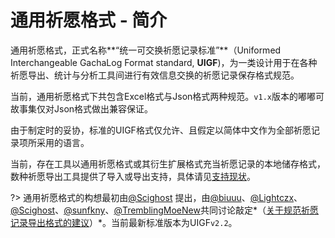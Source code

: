 # 通用祈愿格式 - 简介
<!-- {docsify-ignore-all} -->

通用祈愿格式，正式名称**“统一可交换祈愿记录标准”**（Uniformed Interchangeable GachaLog Format standard, **UIGF**)，为一类设计用于在各种祈愿导出、统计与分析工具间进行有效信息交换的祈愿记录保存格式规范。

当前，通用祈愿格式下共包含Excel格式与Json格式两种规范。`v1.x`版本的嘟嘟可故事集仅对Json格式做出兼容保证。

由于制定时的妥协，标准的UIGF格式仅允许、且假定以简体中文作为全部祈愿记录项所采用的语言。

当前，存在工具以通用祈愿格式或其衍生扩展格式充当祈愿记录的本地储存格式，数种祈愿导出工具提供了导入或导出支持，具体请见[支持现状](wish-log-formats/universal-format/support-status.md)。

?> 通用祈愿格式的构想最初由[@Scighost](https://github.com/Scighost) 提出，由[@biuuu](https://github.com/biuuu)、[@Lightczx](https://github.com/Lightczx)、[@Scighost](https://github.com/Scighost)、[@sunfkny](https://github.com/sunfkny)、[@TremblingMoeNew](https://github.com/TremblingMoeNew)共同讨论敲定*（[关于规范祈愿记录导出格式的建议](https://github.com/xunkong/KeqingNiuza/discussions/58)）*。当前最新标准版本为UIGF`v2.2`。

